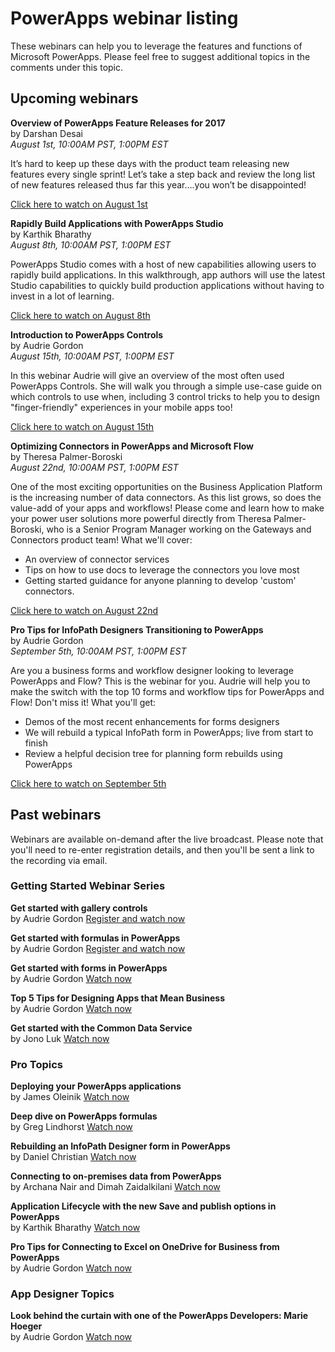<properties
	pageTitle="Webinar listing | Microsoft PowerApps"
	description="Displays a listing of past and future webinars, including time/date and topics covered."
	services=""
	suite="powerapps"
	documentationCenter="na"
	authors="audrieMSFT"
	manager="anneta"
	editor=""
	tags=""/>

<tags
   ms.service="powerapps"
   ms.devlang="na"
   ms.topic="article"
   ms.tgt_pltfrm="na"
   ms.workload="na"
   ms.date="06/20/2017"
   ms.author="audrie"/>

# PowerApps webinar listing #
These webinars can help you to leverage the features and functions of Microsoft PowerApps. Please feel free to suggest additional topics in the comments under this topic.

## Upcoming webinars ##
**Overview of PowerApps Feature Releases for 2017**
<br>by Darshan Desai
<br>*August 1st, 10:00AM PST, 1:00PM EST*

It’s hard to keep up these days with the product team releasing new features every single sprint! Let’s take a step back and review the long list of new features released thus far this year….you won’t be disappointed!

[Click here to watch on August 1st](https://www.youtube.com/watch?v=XFMh8-zLkEM)

**Rapidly Build Applications with PowerApps Studio**
<br>by Karthik Bharathy
<br>*August 8th, 10:00AM PST, 1:00PM EST*

PowerApps Studio comes with a host of new capabilities allowing users to rapidly build applications. In this walkthrough, app authors will use the latest Studio capabilities to quickly build production applications without having to invest in a lot of learning.

[Click here to watch on August 8th](https://www.youtube.com/watch?v=us85WpXe4cA)

**Introduction to PowerApps Controls**
<br>by Audrie Gordon
<br>*August 15th, 10:00AM PST, 1:00PM EST*

In this webinar Audrie will give an overview of the most often used PowerApps Controls. She will walk you through a simple use-case guide on which controls to use when, including 3 control tricks to help you to design "finger-friendly" experiences in your mobile apps too!

[Click here to watch on August 15th](https://www.youtube.com/watch?v=lUo0DXvJENI)

**Optimizing Connectors in PowerApps and Microsoft Flow**
<br>by Theresa Palmer-Boroski
<br>*August 22nd, 10:00AM PST, 1:00PM EST*

One of the most exciting opportunities on the Business Application Platform is the increasing number of data connectors. As this list grows, so does the value-add of your apps and workflows! Please come and learn how to make your power user solutions more powerful directly from Theresa Palmer-Boroski, who is a Senior Program Manager working on the Gateways and Connectors product team! What we'll cover:
* An overview of connector services
* Tips on how to use docs to leverage the connectors you love most
* Getting started guidance for anyone planning to develop 'custom' connectors.

[Click here to watch on August 22nd](https://www.youtube.com/watch?v=6jwt4qXA2IQ)

**Pro Tips for InfoPath Designers Transitioning to PowerApps**
<br>by Audrie Gordon
<br>*September 5th, 10:00AM PST, 1:00PM EST*

Are you a business forms and workflow designer looking to leverage PowerApps and Flow? This is the webinar for you. Audrie will help you to make the switch with the top 10 forms and workflow tips for PowerApps and Flow! Don't miss it! What you'll get:
* Demos of the most recent enhancements for forms designers
* We will rebuild a typical InfoPath form in PowerApps; live from start to finish
* Review a helpful decision tree for planning form rebuilds using PowerApps

[Click here to watch on September 5th](https://www.youtube.com/watch?v=EZ09dRuiWLw)

## Past webinars ##
Webinars are available on-demand after the live broadcast. Please note that you'll need to re-enter registration details, and then you'll be sent a link to the recording via email.

### Getting Started Webinar Series ###
**Get started with gallery controls**
<br>by Audrie Gordon
[Register and watch now](https://info.microsoft.com/US-EAD-WBNR-FY17-02Feb-28-GettingStartedwithPowerAppsGalleries300759_01Registration-ForminBody.html)

**Get started with formulas in PowerApps**
<br>by Audrie Gordon
[Register and watch now](https://info.microsoft.com/US-EAD-WBNR-FY17-03Mar-14-GettingStartedwithPowerAppsFormulas300770_01Registration-ForminBody.html)

**Get started with forms in PowerApps**
<br>by Audrie Gordon
[Watch now](https://www.youtube.com/watch?v=WnuwLkNbWk4)

**Top 5 Tips for Designing Apps that Mean Business**
<br>by Audrie Gordon
[Watch now](https://www.youtube.com/watch?v=Ql-pK9ixKxw)

**Get started with the Common Data Service**
<br>by Jono Luk
[Watch now](https://info.microsoft.com/US-PowerBI-WBNR-FY17-04Apr-18-GettingStartedwiththeCommonDataServices312618_01Registration-ForminBody.html)

### Pro Topics ###
**Deploying your PowerApps applications**
<br>by James Oleinik
[Watch now](https://www.youtube.com/watch?v=LF49hFB14Cs)

**Deep dive on PowerApps formulas**
<br>by Greg Lindhorst
[Watch now](https://www.youtube.com/watch?v=PuePMMuj5ps)

**Rebuilding an InfoPath Designer form in PowerApps**
<br>by Daniel Christian
[Watch now](https://www.youtube.com/watch?v=ohQcxcVZSK4)

**Connecting to on-premises data from PowerApps**
<br>by Archana Nair and Dimah Zaidalkilani
[Watch now](https://www.youtube.com/watch?v=YBdO2MAulx8)

**Application Lifecycle with the new Save and publish options in PowerApps**
<br>by Karthik Bharathy
[Watch now](https://www.youtube.com/watch?v=Np3DXBQvq2I)

**Pro Tips for Connecting to Excel on OneDrive for Business from PowerApps**
<br>by Audrie Gordon
[Watch now](https://www.youtube.com/watch?v=WPhux5_3Sfs)

### App Designer Topics ###
**Look behind the curtain with one of the PowerApps Developers: Marie Hoeger**
<br>by Audrie Gordon
[Watch now](https://www.youtube.com/watch?v=YF3DKZxlUdM)
  	
